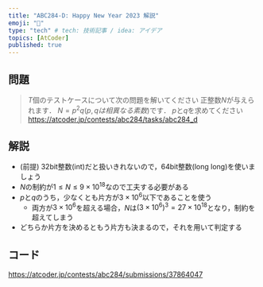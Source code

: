 ```yaml
---
title: "ABC284-D: Happy New Year 2023 解説"
emoji: "🎍"
type: "tech" # tech: 技術記事 / idea: アイデア
topics: [AtCoder]
published: true
---
```


## 問題
> $T$個のテストケースについて次の問題を解いてください
> 正整数$N$が与えられます．
> $N = p^2q(p, qは相異なる素数)$です．
> $p$と$q$を求めてください
https://atcoder.jp/contests/abc284/tasks/abc284_d

## 解説
- (前提) 32bit整数(int)だと扱いきれないので，64bit整数(long long)を使いましょう
- $N$の制約が$1 \leq N \leq 9 \times 10^{18}$なので工夫する必要がある
- $p$と$q$のうち，少なくとも片方が$3 \times 10^6$以下であることを使う
  - 両方が$3 \times 10^6$を超える場合，$N$は$(3 \times 10 ^ 6) ^ 3 = 27 \times 10^{18}$となり，制約を超えてしまう
- どちらか片方を決めるともう片方も決まるので，それを用いて判定する

## コード

https://atcoder.jp/contests/abc284/submissions/37864047
